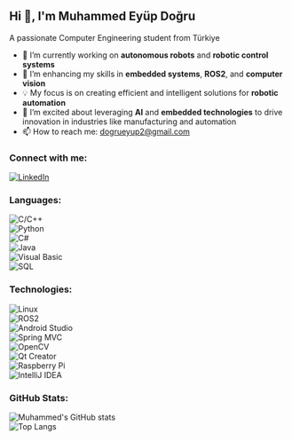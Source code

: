 ## Hi 👋, I'm Muhammed Eyüp Doğru  
A passionate Computer Engineering student from Türkiye  

- 🔭 I’m currently working on **autonomous robots** and **robotic control systems**  
- 🌱 I’m enhancing my skills in **embedded systems**, **ROS2**, and **computer vision**  
- 💡 My focus is on creating efficient and intelligent solutions for **robotic automation**  
- 🚀 I’m excited about leveraging **AI** and **embedded technologies** to drive innovation in industries like manufacturing and automation  
- 📫 How to reach me: dogrueyup2@gmail.com  

### Connect with me:  
[![LinkedIn](https://img.shields.io/badge/LinkedIn-0077B5?style=for-the-badge&logo=linkedin&logoColor=white)](www.linkedin.com/in/muhammed-eyüp-doğru-305289223)  

### Languages:  
![C/C++](https://img.shields.io/badge/-C/C++-05122A?style=flat&logo=c%2B%2B)  
![Python](https://img.shields.io/badge/-Python-05122A?style=flat&logo=python)  
![C#](https://img.shields.io/badge/-CSharp-05122A?style=flat&logo=csharp)  
![Java](https://img.shields.io/badge/-Java-05122A?style=flat&logo=java)  
![Visual Basic](https://img.shields.io/badge/-Visual%20Basic-05122A?style=flat&logo=dot-net)  
![SQL](https://img.shields.io/badge/-SQL-05122A?style=flat&logo=postgresql)  

### Technologies:  
![Linux](https://img.shields.io/badge/-Linux-FCC624?style=flat&logo=linux)  
![ROS2](https://img.shields.io/badge/-ROS2-05122A?style=flat&logo=ros)  
![Android Studio](https://img.shields.io/badge/-Android%20Studio-05122A?style=flat&logo=android)  
![Spring MVC](https://img.shields.io/badge/-Spring%20MVC-05122A?style=flat&logo=spring)  
![OpenCV](https://img.shields.io/badge/-OpenCV-05122A?style=flat&logo=opencv)  
![Qt Creator](https://img.shields.io/badge/-Qt%20Creator-05122A?style=flat&logo=qt)  
![Raspberry Pi](https://img.shields.io/badge/-Raspberry%20Pi-05122A?style=flat&logo=raspberry-pi)  
![IntelliJ IDEA](https://img.shields.io/badge/-IntelliJ%20IDEA-05122A?style=flat&logo=intellij-idea)  

### GitHub Stats:  
![Muhammed's GitHub stats](https://github-readme-stats.vercel.app/api?username=B1ack-D3ath&show_icons=true&theme=radical)  
![Top Langs](https://github-readme-stats.vercel.app/api/top-langs/?username=B1ack-D3ath&layout=compact&theme=radical)
